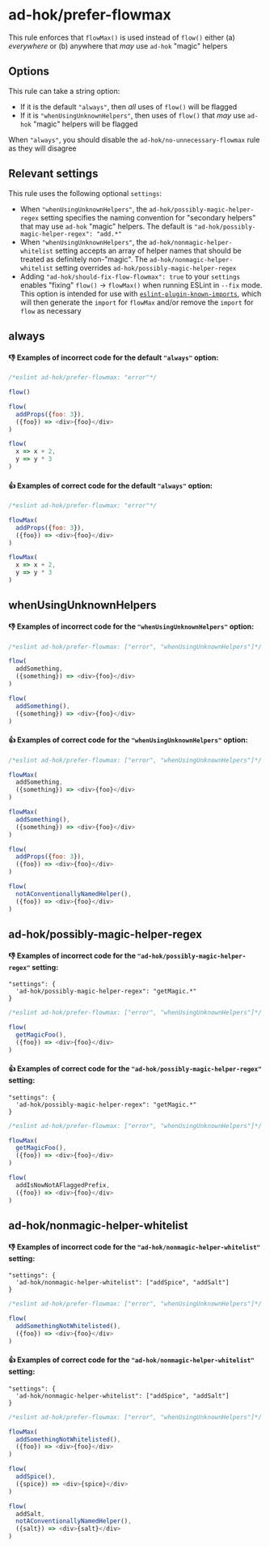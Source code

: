 # ad-hok/prefer-flowmax

This rule enforces that `flowMax()` is used instead of `flow()` either (a) *everywhere* or (b) anywhere that *may* use `ad-hok` "magic" helpers

## Options

This rule can take a string option:

* If it is the default `"always"`, then *all* uses of `flow()` will be flagged
* If it is `"whenUsingUnknownHelpers"`, then uses of `flow()` that *may* use `ad-hok` "magic" helpers will be flagged

When `"always"`, you should disable the `ad-hok/no-unnecessary-flowmax` rule as they will disagree

## Relevant settings

This rule uses the following optional `settings`:

* When `"whenUsingUnknownHelpers"`, the `ad-hok/possibly-magic-helper-regex` setting specifies the naming convention for "secondary helpers" that may
use `ad-hok` "magic" helpers. The default is `"ad-hok/possibly-magic-helper-regex": "add.*"`
* When `"whenUsingUnknownHelpers"`, the `ad-hok/nonmagic-helper-whitelist` setting accepts an array of helper names that should be treated as
definitely non-"magic". The `ad-hok/nonmagic-helper-whitelist` setting overrides `ad-hok/possibly-magic-helper-regex`
* Adding `"ad-hok/should-fix-flow-flowmax": true` to your `settings` enables "fixing" `flow()` -> `flowMax()` when running ESLint in `--fix` mode. This option is intended
for use with [`eslint-plugin-known-imports`](https://github.com/helixbass/eslint-plugin-known-imports), which will then
generate the `import` for `flowMax` and/or remove the `import` for `flow` as necessary

## always

#### :-1: Examples of incorrect code for the default `"always"` option:
```js
/*eslint ad-hok/prefer-flowmax: "error"*/

flow()

flow(
  addProps({foo: 3}),
  ({foo}) => <div>{foo}</div>
)

flow(
  x => x + 2,
  y => y * 3
)
```

#### :+1: Examples of correct code for the default `"always"` option:
```js
/*eslint ad-hok/prefer-flowmax: "error"*/

flowMax(
  addProps({foo: 3}),
  ({foo}) => <div>{foo}</div>
)

flowMax(
  x => x + 2,
  y => y * 3
)
```

## whenUsingUnknownHelpers

#### :-1: Examples of incorrect code for the `"whenUsingUnknownHelpers"` option:
```js
/*eslint ad-hok/prefer-flowmax: ["error", "whenUsingUnknownHelpers"]*/

flow(
  addSomething,
  ({something}) => <div>{foo}</div>
)

flow(
  addSomething(),
  ({something}) => <div>{foo}</div>
)
```

#### :+1: Examples of correct code for the `"whenUsingUnknownHelpers"` option:
```js
/*eslint ad-hok/prefer-flowmax: ["error", "whenUsingUnknownHelpers"]*/

flowMax(
  addSomething,
  ({something}) => <div>{foo}</div>
)

flowMax(
  addSomething(),
  ({something}) => <div>{foo}</div>
)

flow(
  addProps({foo: 3}),
  ({foo}) => <div>{foo}</div>
)

flow(
  notAConventionallyNamedHelper(),
  ({foo}) => <div>{foo}</div>
)
```

## ad-hok/possibly-magic-helper-regex

#### :-1: Examples of incorrect code for the `"ad-hok/possibly-magic-helper-regex"` setting:
```
"settings": {
  'ad-hok/possibly-magic-helper-regex": "getMagic.*"
}
```
```js
/*eslint ad-hok/prefer-flowmax: ["error", "whenUsingUnknownHelpers"]*/

flow(
  getMagicFoo(),
  ({foo}) => <div>{foo}</div>
)
```

#### :+1: Examples of correct code for the `"ad-hok/possibly-magic-helper-regex"` setting:
```
"settings": {
  'ad-hok/possibly-magic-helper-regex": "getMagic.*"
}
```
```js
/*eslint ad-hok/prefer-flowmax: ["error", "whenUsingUnknownHelpers"]*/

flowMax(
  getMagicFoo(),
  ({foo}) => <div>{foo}</div>
)

flow(
  addIsNowNotAFlaggedPrefix,
  ({foo}) => <div>{foo}</div>
)
```

## ad-hok/nonmagic-helper-whitelist

#### :-1: Examples of incorrect code for the `"ad-hok/nonmagic-helper-whitelist"` setting:
```
"settings": {
  'ad-hok/nonmagic-helper-whitelist": ["addSpice", "addSalt"]
}
```
```js
/*eslint ad-hok/prefer-flowmax: ["error", "whenUsingUnknownHelpers"]*/

flow(
  addSomethingNotWhitelisted(),
  ({foo}) => <div>{foo}</div>
)
```

#### :+1: Examples of correct code for the `"ad-hok/nonmagic-helper-whitelist"` setting:
```
"settings": {
  'ad-hok/nonmagic-helper-whitelist": ["addSpice", "addSalt"]
}
```
```js
/*eslint ad-hok/prefer-flowmax: ["error", "whenUsingUnknownHelpers"]*/

flowMax(
  addSomethingNotWhitelisted(),
  ({foo}) => <div>{foo}</div>
)

flow(
  addSpice(),
  ({spice}) => <div>{spice}</div>
)

flow(
  addSalt,
  notAConventionallyNamedHelper(),
  ({salt}) => <div>{salt}</div>
)
```
